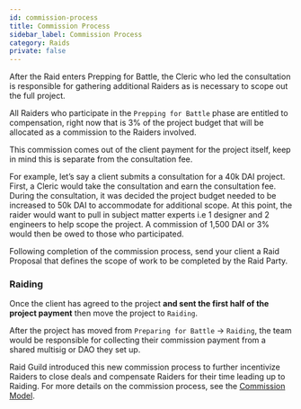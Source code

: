 ```yaml
---
id: commission-process
title: Commission Process
sidebar_label: Commission Process
category: Raids
private: false
---
```


After the Raid enters Prepping for Battle, the Cleric who led the consultation is responsible for gathering additional Raiders as is necessary to scope out the full project.

All Raiders who participate in the `Prepping for Battle` phase are entitled to compensation, right now that is 3% of the project budget that will be allocated as a commission to the Raiders involved.

This commission comes out of the client payment for the project itself, keep in mind this is separate from the consultation fee.

For example, let’s say a client submits a consultation for a 40k DAI project. First, a Cleric would take the consultation and earn the consultation fee. During the consultation, it was decided the project budget needed to be increased to 50k DAI to accommodate for additional scope. At this point, the raider would want to pull in subject matter experts i.e 1 designer and 2 engineers to help scope the project. A commission of 1,500 DAI or 3% would then be owed to those who participated.

Following completion of the commission process, send your client a Raid Proposal that defines the scope of work to be completed by the Raid Party.

### Raiding

Once the client has agreed to the project **and sent the first half of the project payment** then move the project to `Raiding`.

After the project has moved from `Preparing for Battle` → `Raiding`, the team would be responsible for collecting their commission payment from a shared multisig or DAO they set up.

Raid Guild introduced this new commission process to further incentivize Raiders to close deals and compensate Raiders for their time leading up to Raiding. For more details on the commission process, see the [Commission Model](https://docs.google.com/spreadsheets/d/1hy9D4f_nX79d9MXmZQlCZiAnSDViJOVugzLVYb7BFuk/edit?usp=sharing).
